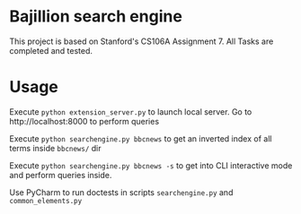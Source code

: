 # Bajillion search engine

This project is based on Stanford's CS106A Assignment 7. All Tasks are completed and tested.

# Usage

Execute `python extension_server.py` to launch local server. 
Go to http://localhost:8000 to perform queries

Execute `python searchengine.py bbcnews` to get an inverted index of all terms inside `bbcnews/` dir

Execute `python searchengine.py bbcnews -s` to get into CLI interactive mode and perform queries inside.

Use PyCharm to run doctests in scripts `searchengine.py` and `common_elements.py`
